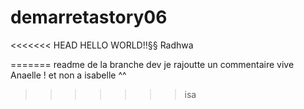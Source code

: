 # demarretastory06

<<<<<<< HEAD
HELLO WORLD!!§§
Radhwa 

=======
readme de la branche dev
je rajoutte un commentaire vive Anaelle ! 
et non a isabelle ^^ 
>>>>>>> isa
